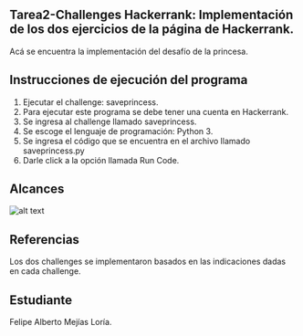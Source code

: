 ﻿
## Tarea2-Challenges Hackerrank: Implementación de los dos ejercicios de la página de Hackerrank.

Acá se encuentra la implementación del desafío de la princesa.

## Instrucciones de ejecución del programa

1. Ejecutar el challenge: saveprincess.
2. Para ejecutar este programa se debe tener una cuenta en Hackerrank.
3. Se ingresa al challenge llamado saveprincess.
4. Se escoge el lenguaje de programación: Python 3.
5. Se ingresa el código que se encuentra en el archivo llamado saveprincess.py
6. Darle click a la opción llamada Run Code.


## Alcances

![alt text](https://github.com/fmejias/FelipeMejiasLoria-IA-117/tree/master/Ejercicios/E1-saveprincess/saveprincess.png)

## Referencias

Los dos challenges se implementaron basados en las indicaciones dadas en cada challenge. 


## Estudiante

Felipe Alberto Mejías Loría.